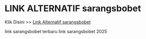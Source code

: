 # LINK ALTERNATIF sarangsbobet

Klik Disini >> <a href="https://linksto.pages.dev/">Link Alternatif sarangsbobet </a>

link sarangsbobet terbaru
link sarangsbobet 2025